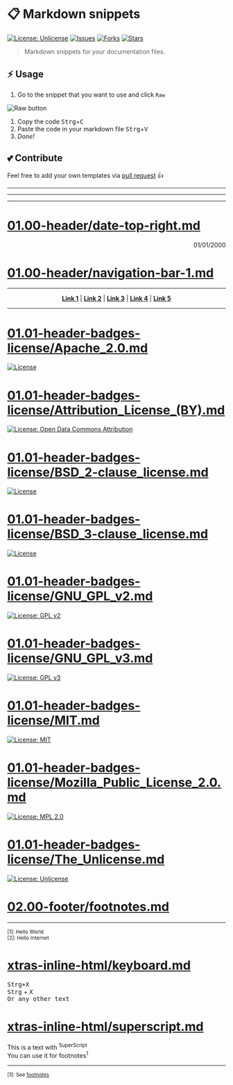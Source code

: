 # :clipboard: Markdown snippets

[![License: Unlicense](https://img.shields.io/badge/license-Unlicense-blue.svg)](http://unlicense.org/)
[![Issues](https://img.shields.io/github/issues/markdown-templates/markdown-snippets.svg)](https://github.com/markdown-templates/markdown-snippets/issues)
[![Forks](https://img.shields.io/github/forks/markdown-templates/markdown-snippets.svg)](https://github.com/markdown-templates/markdown-snippets/network/members)
[![Stars](https://img.shields.io/github/stars/markdown-templates/markdown-snippets.svg)](https://github.com/markdown-templates/markdown-snippets/stargazers)

> Markdown snippets for your documentation files.

## :zap: Usage

1. Go to the snippet that you want to use and click `Raw`  

![Raw button](https://i.imgur.com/QkHqujv.png)

1. Copy the code <kbd>Strg</kbd>+<kbd>C</kbd>
2. Paste the code in your markdown file <kbd>Strg</kbd>+<kbd>V</kbd>
3. _Done!_

## :two_hearts: Contribute

Feel free to add your own templates via [pull request](https://github.com/markdown-templates/markdown-snippets/pulls) :+1:

----
----
----


# [01.00-header/date-top-right.md](01.00-header/date-top-right.md)

<p align="right">01/01/2000</p>


# [01.00-header/navigation-bar-1.md](01.00-header/navigation-bar-1.md)

----

<p align="center">
   <strong><a href="#link1">Link 1</a></strong>
   |
   <strong><a href="#link2">Link 2</a></strong>
   |
   <strong><a href="#link3">Link 3</a></strong>
   |
   <strong><a href="#link4">Link 4</a></strong>
   |
   <strong><a href="#link5">Link 5</a></strong>
</p>

----


# [01.01-header-badges-license/Apache_2.0.md](01.01-header-badges-license/Apache_2.0.md)

[![License](https://img.shields.io/badge/License-Apache%202.0-blue.svg)](https://opensource.org/licenses/Apache-2.0)

# [01.01-header-badges-license/Attribution_License_(BY).md](01.01-header-badges-license/Attribution_License_(BY).md)

[![License: Open Data Commons Attribution](https://img.shields.io/badge/License-ODC_BY-brightgreen.svg)](https://opendatacommons.org/licenses/by/)

# [01.01-header-badges-license/BSD_2-clause_license.md](01.01-header-badges-license/BSD_2-clause_license.md)

[![License](https://img.shields.io/badge/License-BSD%202--Clause-orange.svg)](https://opensource.org/licenses/BSD-2-Clause)

# [01.01-header-badges-license/BSD_3-clause_license.md](01.01-header-badges-license/BSD_3-clause_license.md)

[![License](https://img.shields.io/badge/License-BSD%203--Clause-blue.svg)](https://opensource.org/licenses/BSD-3-Clause)

# [01.01-header-badges-license/GNU_GPL_v2.md](01.01-header-badges-license/GNU_GPL_v2.md)

[![License: GPL v2](https://img.shields.io/badge/License-GPL%20v2-blue.svg)](https://www.gnu.org/licenses/old-licenses/gpl-2.0.en.html)

# [01.01-header-badges-license/GNU_GPL_v3.md](01.01-header-badges-license/GNU_GPL_v3.md)

[![License: GPL v3](https://img.shields.io/badge/License-GPLv3-blue.svg)](https://www.gnu.org/licenses/gpl-3.0)

# [01.01-header-badges-license/MIT.md](01.01-header-badges-license/MIT.md)

[![License: MIT](https://img.shields.io/badge/License-MIT-yellow.svg)](https://opensource.org/licenses/MIT)

# [01.01-header-badges-license/Mozilla_Public_License_2.0.md](01.01-header-badges-license/Mozilla_Public_License_2.0.md)

[![License: MPL 2.0](https://img.shields.io/badge/License-MPL%202.0-brightgreen.svg)](https://opensource.org/licenses/MPL-2.0)

# [01.01-header-badges-license/The_Unlicense.md](01.01-header-badges-license/The_Unlicense.md)

[![License: Unlicense](https://img.shields.io/badge/license-Unlicense-blue.svg)](http://unlicense.org/)

# [02.00-footer/footnotes.md](02.00-footer/footnotes.md)

----

<sup>[1]: Hello World</sup>  
<sup>[2]: Hello Internet</sup>  


# [xtras-inline-html/keyboard.md](xtras-inline-html/keyboard.md)

<kbd>Strg+X</kbd>  
<kbd>Strg</kbd> + <kbd>X</kbd>  
<kbd>Or any other text</kbd>

# [xtras-inline-html/superscript.md](xtras-inline-html/superscript.md)

This is a text with <sup>SuperScript</sup>  
You can use it for footnotes<sup>1</sup>

----
<sup>[1]: See [footnotes](../02-footer/footnotes)</sup>  

